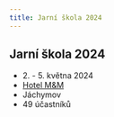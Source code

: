 ```yaml
---
title: Jarní škola 2024
---
```

## Jarní škola 2024
- 2\. - 5. května 2024
- [Hotel M&M](https://www.hotel-mm.cz/)
- Jáchymov
- 49 účastníků
